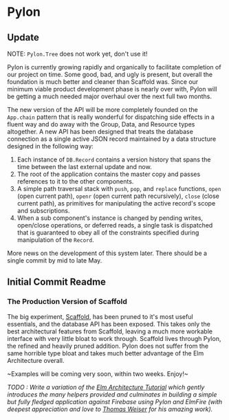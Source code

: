 # Pylon

## Update

NOTE: `Pylon.Tree` does not work yet, don't use it!

Pylon is currently growing rapidly and organically to facilitate completion of our project on time.
Some good, bad, and ugly is present, but overall the foundation is much better and cleaner than
Scaffold was. Since our minimum viable product development phase is nearly over with, Pylon will
be getting a much needed major overhaul over the next full two months.

The new version of the API will be more completely founded on the `App.chain` pattern that is really
wonderful for dispatching side effects in a fluent way and do away with the Group, Data, and
Resource types altogether. A new API has been designed that treats the database connection as a
single active JSON record maintained by a data structure designed in the following way:

1. Each instance of `DB.Record` contains a version history that spans the time between the last
external update and now.
2. The root of the application contains the master copy and passes references to it to the other
components.
3. A simple path traversal stack with `push`, `pop`, and `replace` functions, `open` (open current
path), `openr` (open current path recursively), `close` (close current path), as primitives for
manipulating the active record's scope and subscriptions.
4. When a sub component's instance is changed by pending writes, open/close operations, or deferred
reads, a single task is dispatched that is guaranteed to obey all of the constraints specified during
manipulation of the `Record`.

More news on the development of this system later. There should be a single commit by mid to late May.


## Initial Commit Readme

### The Production Version of Scaffold

The big experiment, [Scaffold](https://github.com/williamwhitacre/scaffold), has been pruned to it's
most useful essentials, and the database API has been exposed. This takes only the best
architectural features from Scaffold, leaving a much more workable interface with very little bloat
to work through. Scaffold lives through Pylon, the refined and heavily pruned addition. Pylon does
not suffer from the same horrible type bloat and takes much better advantage of the Elm Architecture
overall.

~Examples will be coming very soon, within two weeks. Enjoy!~

_TODO : Write a variation of the
[Elm Architecture Tutorial](https://github.com/evancz/elm-architecture-tutorial) which gently
introduces the many helpers provided and culminates in building a simple but fully fledged
application against Firebase using Pylon and ElmFire (with deepest appreciation and love to
[Thomas Weiser](https://github.com/ThomasWeiser) for his amazing work)._
